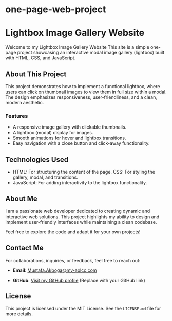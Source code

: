 # one-page-web-project

# Lightbox Image Gallery Website

Welcome to my Lightbox Image Gallery Website This site is a simple one-page project showcasing an interactive modal image gallery (lightbox) built with HTML, CSS, and JavaScript.

## About This Project

This project demonstrates how to implement a functional lightbox, where users can click on thumbnail images to view them in full size within a modal. The design emphasizes responsiveness, user-friendliness, and a clean, modern aesthetic.

### Features

- A responsive image gallery with clickable thumbnails.
- A lightbox (modal) display for images.
- Smooth animations for hover and lightbox transitions.
- Easy navigation with a close button and click-away functionality.

## Technologies Used

- HTML: For structuring the content of the page.
  CSS: For styling the gallery, modal, and transitions.
- JavaScript: For adding interactivity to the lightbox functionality.


## About Me

I am a passionate web developer dedicated to creating dynamic and interactive web solutions. This project highlights my ability to design and implement user-friendly interfaces while maintaining a clean codebase.

Feel free to explore the code and adapt it for your own projects!

## Contact Me

For collaborations, inquiries, or feedback, feel free to reach out:

- **Email**: Mustafa.Akboga@my-aolcc.com

- **GitHub**: [Visit my GitHub profile](https://github.com/mustafaakbogaaa) (Replace with your GitHub link)


## License

This project is licensed under the MIT License. See the `LICENSE.md` file for more details.
